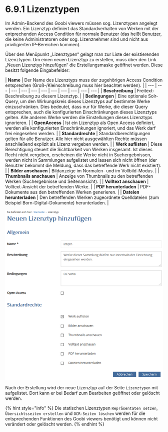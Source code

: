 # 6.9.1 Lizenztypen

Im Admin-Backend des Goobi viewers müssen sog. Lizenztypen angelegt werden. Ein Lizenztyp definiert das Standardverhalten von Werken mit der entprechenden Access Condition für normale Benutzer \(das heißt Benutzer, die keine Administratoren oder sog. Lizenznehmer sind und nicht aus priviligierten IP-Bereichen kommen\).

Über den Menüpunkt „Lizenztypen“ gelagt man zur Liste der existierenden Lizenztypen. Um einen neuen Lizenztyp zu erstellen, muss über den Link „Neuen Lizenztyp hinzufügen“ die Erstellungsmaske geöffnet werden. Diese besitzt folgende Eingabefelder:



| **Name**  | Der Name des Lizenztyps muss der zugehörigen Access Condition entsprechen \(Groß-/Kleinschreibung muss hier beachtet werden\). |
| --- | --- | --- | --- | --- | --- | --- | --- | --- | --- | --- |
| **Beschreibung**  | Freitext-Beschreibung zu diesem Lizenztyp.  |
| **Bedingungen**  | Eine optionale Solr-Query, um den Wirkungskreis dieses Lizenztyps auf bestimmte Werke einzuschränken. Dies bedeutet, dass nur für Werke, die dieser Query entsprechen, auch die konfigurierten Einschränkungen dieses Lizenztyps gelten. Alle anderen Werke werden die Einstellungen dieses Lizenztyps ignorieren. |
| **OpenAccess**  | Ist ein Lizenztyp als Open Access definiert, werden alle konfigurierten Einschränkungen ignoriert, und das Werk darf frei eingesehen werden. |
| **Standardrechte**  | Standardberechtigungen gelten für alle Benutzer. Alle hier nicht ausgewählten Rechte müssen anschließend explizit als Lizenz vergeben werden.  |
| **Werk auflisten**  | Diese Berechtigung steuert die Sichtbarkeit von Werken insgesamt. Ist dieses Recht nicht vergeben, erscheinen die Werke nicht in Suchergebnissen, werden nicht in Sammlungen aufgelistet und lassen sich nicht öffnen \(der Benutzer bekommt die Meldung, dass das betreffende Werk nicht existiert\). |
| **Bilder anschauen**  | Bildanzeige im Normalen- und im Vollbild-Modus.  |
| **Thumbnails anschauen**  | Anzeige von Thumbnails zu den betreffenden Werken \(Suchergebnisse und Seitenansicht\). |
| **Volltext anschauen**  | Volltext-Ansicht der betreffenden Werke. |
| **PDF herunterladen**  | PDF-Dokumente aus den betreffenden Werken generieren. |
| **Dateien herunterladen**  | Den betreffenden Werken zugeordnete Quelldateien \(zum Beispiel Born-Digital-Dokumente\) herunterladen. |

![](../../.gitbook/assets/linzenztyp.png)

Nach der Erstellung wird der neue Lizenztyp auf der Seite `Lizenztypen` mit aufgelistet. Dort kann er bei Bedarf zum Bearbeiten geöffnet oder gelöscht werden.  


{% hint style="info" %}
Die statischen Lizenztypen `Repräsentaten setzen`, `Übersichtsseiten erstellen` und `OCR-Seiten löschen` werden für die entsprechenden Funktionen des Goobi viewers benötigt und können nicht verändert oder gelöscht werden.
{% endhint %}

